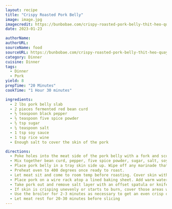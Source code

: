 ```yaml
---
layout: recipe
title: "Crispy Roasted Pork Belly"
image: image.jpg
imagecredit: https://bunbobae.com/crispy-roasted-pork-belly-thit-heo-quay/#recipe
date: 2023-01-23

authorName:
authorURL:
sourceName: food
sourceURL: https://bunbobae.com/crispy-roasted-pork-belly-thit-heo-quay/#recipe
category: Dinner
cuisine: Dinner
tags:
  - Dinner
  - Pork
yield: 8
prepTime: "20 Minutes"
cookTime: "1 Hour 30 minutes"

ingredients:
  - 2 lbs pork belly slab
  - 2 pieces fermented red bean curd
  - ½ teaspoon black pepper
  - ½ teaspoon five spice powder
  - ½ tsp sugar
  - ¼ teaspoon salt
  - 1 tsp soy sauce
  - 1 tsp rice wine
  - Enough salt to cover the skin of the pork

directions:
  - Poke holes into the meat side of the pork belly with a fork and score the skin side of the pork belly with a sharp knife.
  - Mix together bean curd, pepper, five spice powder, sugar, salt, soy sauce and rice wine to form a thin paste. Rub into meat side of pork belly
  - Place pork belly in a tray skin side up. Wipe off any marinade that may have gotten on the skin. Refrigerate overnight at least 8 hours but up to 24
  - Preheat oven to 400 degrees once ready to roast.
  - Let meat sit and come to room temp before roasting. Cover skin with layer of salt about ¼ inch thick.
  - Place pork on a wire rack atop a lined baking sheet. Add warm water to the tray before roasting to keep the meat moist. Roast in the middle rack of the oven, about 45 minutes or until the salt has turned golden brown and started curling up at the edges.
  - Take pork out and remove salt layer with an offset spatula or knife. Return to oven on top shelf to let skin bubble up and crisp, about 45 minutes.
  - If skin is crisping unevenly or starts to burn, cover those areas with foil and continue to bake
  - Use the broiler for 2-3 minutes as necessary to get an even crisp on the skin
  - Let meat rest for 20-30 minutes before slicing
---
```

